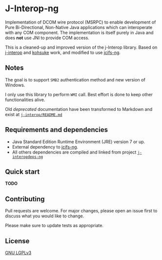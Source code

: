 # J-Interop-ng

Implementation of DCOM wire protocol (MSRPC) to enable development of Pure Bi-Directional, Non-Native Java applications which can interoperate with any COM component.
The implementation is itself purely in Java and does **not** use JNI to provide COM access.

This is a cleaned-up and improved version of the j-Interop library.
Based on [j-interop]([https://sourceforge.net/projects/j-interop/) and [kohsuke](https://github.com/kohsuke/j-interop) work, and modified to use [jcifs-ng](https://github.com/AgNO3/jcifs-ng).

## Notes

The goal is to support `SMB2` authentication method and new version of Windows.

I only use this library to perform `WMI` call. Best effort is done to keep other functionalities alive.

Old _deprecated_ documentation have been transformed to Markdown and exist at [`j-interop/README.md`](j-interop/README.md)

## Requirements and dependencies

- Java Standard Edition Runtime Environment (JRE) version 7 or up.
- External dependency to [jcifs-ng](https://github.com/AgNO3/jcifs-ng).
- All others dependencies are compiled and linked from project [`j-interopdeps-ng`](j-interopdeps)

## Quick start

**TODO**

<!--
Add this dependency to your project's POM (or equivalent for non-Maven users):

```xml
<dependency>
    <groupId>com.github.skyghis</groupId>
    <artifactId>j-interop-ng</artifactId>
    <version>{version}</version>
</dependency>
```

**TODO**: Simple use case.

-->

## Contributing

Pull requests are welcome. For major changes, please open an issue first to discuss what you would like to change.

Please make sure to update tests as appropriate.

## License

[GNU LGPLv3](https://choosealicense.com/licenses/lgpl-3.0/)
